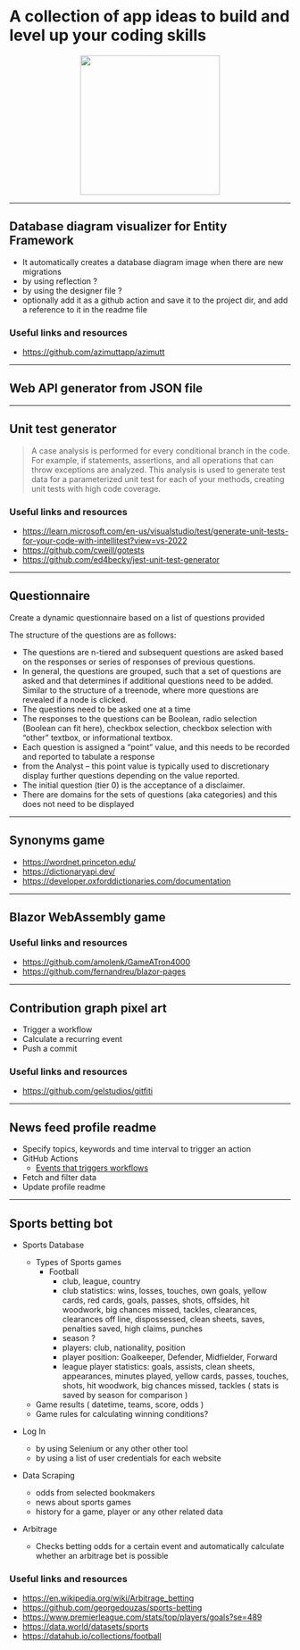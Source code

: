 # A collection of app ideas to build and level up your coding skills 
 


<p align="center">
   <img src="https://user-images.githubusercontent.com/34052076/200351617-af833e4e-6064-4d2f-b618-91c6f4a26296.svg" height="250">
</p>  



***
## Database diagram visualizer for Entity Framework  
- It automatically creates a database diagram image when there are new migrations
- by using reflection ?
- by using the designer file ?
- optionally add it as a github action and save it to the project dir, and add a reference to it in the readme file

### Useful links and resources
- https://github.com/azimuttapp/azimutt
***



## Web API generator from JSON file  
***


## Unit test generator
> A case analysis is performed for every conditional branch in the code. For example, if statements, assertions, and all operations that can throw exceptions are analyzed. This analysis is used to generate test data for a parameterized unit test for each of your methods, creating unit tests with high code coverage.

### Useful links and resources  
- https://learn.microsoft.com/en-us/visualstudio/test/generate-unit-tests-for-your-code-with-intellitest?view=vs-2022 
- https://github.com/cweill/gotests  
- https://github.com/ed4becky/jest-unit-test-generator
***


## Questionnaire  
<p> Create a dynamic questionnaire based on a list of questions provided </p>

The structure of the questions are as follows:  
  * The questions are n-tiered and subsequent questions are asked based on the responses 
    or series of responses of previous questions.
* In general, the questions are grouped, such that a set of questions are asked and that
determines if additional questions need to be added. Similar to the structure of a
treenode, where more questions are revealed if a node is clicked.
*  The questions need to be asked one at a time
*  The responses to the questions can be Boolean, radio selection (Boolean can fit here),
checkbox selection, checkbox selection with “other” textbox, or informational textbox.
*  Each question is assigned a “point” value, and this needs to be recorded and reported to
tabulate a response
*  from the Analyst – this point value is typically used to discretionary display further
questions depending on the value reported.
* The initial question (tier 0) is the acceptance of a disclaimer.
*  There are domains for the sets of questions (aka categories) and this does not need to be
displayed
***



## Synonyms game  
- https://wordnet.princeton.edu/  
- https://dictionaryapi.dev/  
- https://developer.oxforddictionaries.com/documentation  
***



## Blazor WebAssembly game  

### Useful links and resources
- https://github.com/amolenk/GameATron4000   
- https://github.com/fernandreu/blazor-pages  
***



## Contribution graph pixel art
- Trigger a workflow
- Calculate a recurring event
- Push a commit

### Useful links and resources
- https://github.com/gelstudios/gitfiti  
***



## News feed profile readme  
* Specify topics, keywords and time interval to trigger an action
* GitHub Actions
  * [Events that triggers workflows](https://docs.github.com/en/actions/using-workflows/events-that-trigger-workflows)
* Fetch and filter data 
* Update profile readme 
***


## Sports betting bot 

* Sports Database
  * Types of Sports games
    * Football
      * club, league, country
      * club statistics: wins, losses, touches, own goals, yellow cards, red cards, goals,
      passes, shots, offsides, hit woodwork, big chances missed, tackles, clearances,
      clearances off line, dispossessed, clean sheets, saves, penalties saved, high claims, punches
      * season ?
      * players: club, nationality, position
      * player position: Goalkeeper, Defender, Midfielder, Forward
      * league player statistics: goals, assists, clean sheets, appearances, minutes played, yellow cards,
      passes, touches, shots, hit woodwork, big chances missed, tackles ( stats is saved by season for comparison )
  * Game results ( datetime, teams, score, odds )
  * Game rules for calculating winning conditions?
  
* Log In 
  * by using Selenium or any other other tool
  * by using a list of user credentials for each website
  
* Data Scraping
  * odds from selected bookmakers 
  * news about sports games
  * history for a game, player or any other related data
  
* Arbitrage
  * Checks betting odds for a certain event and automatically calculate whether an arbitrage bet is possible

### Useful links and resources  
- https://en.wikipedia.org/wiki/Arbitrage_betting  
- https://github.com/georgedouzas/sports-betting    
- https://www.premierleague.com/stats/top/players/goals?se=489  
- https://data.world/datasets/sports  
- https://datahub.io/collections/football



